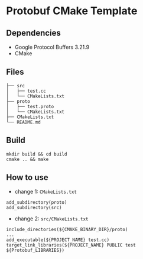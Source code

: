 # Protobuf CMake Template

## Dependencies

* Google Protocol Buffers 3.21.9
* CMake

## Files

```
├── src
│   ├── test.cc
│   └── CMakeLists.txt
├── proto
│   ├── test.proto
│   └── CMakeLists.txt
├── CMakeLists.txt
└── README.md
```

## Build 

```
mkdir build && cd build
cmake .. && make
```

## How to use 

* change 1: `CMakeLists.txt`

```
add_subdirectory(proto)
add_subdirectory(src)
```

* change 2: `src/CMakeLists.txt`

```
include_directories(${CMAKE_BINARY_DIR}/proto)
...
add_executable(${PROJECT_NAME} test.cc)
target_link_libraries(${PROJECT_NAME} PUBLIC test ${Protobuf_LIBRARIES})
```